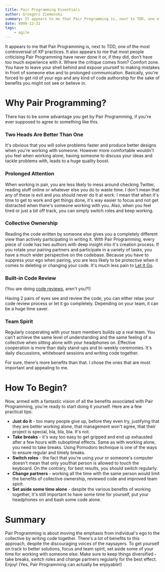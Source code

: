 ```yaml
---
title: Pair Programming Essentials
author: Grzegorz Ziemonski
summary: It appears to me that Pair Programming is, next to TDD, one of the most controversial of XP practices. It also appears to me that most people criticising Pair Programming have never done it or, if they did, don't have too much experience with it. Where the critique comes from? Why should you give Pair Programming a try? How to get yourself into Pair Programming?
date: 9999-12-31
tags:
    - agile
---
```

It appears to me that Pair Programming is, next to TDD, one of the most controversial of XP practices. It also appears
to me that most people criticising Pair Programming have never done it or, if they did, don't have too much experience
with it. Where the critique comes from? Comfort zone. You have to leave your shell behind and expose yourself to
making mistakes in front of someone else and to prolonged communication. Basically, you're forced to get rid of your ego and
any kind of code authorship for the sake of benefits you might not see or believe in.

# Why Pair Programming?
There has to be some advantage you get by Pair Programming, if you're ever supposed to agree to something like this.

### Two Heads Are Better Than One
It's obvious that you will solve problems faster and produce better designs when you're working with someone. However
more comfortable wouldn't you feel when working alone, having someone to discuss your ideas and tackle problems with,
leads to a huge quality boost.

### Prolonged Attention
When working in pair, you are less likely to mess around checking Twitter, reading stuff online or whatever else you do to
waste time. I don't mean that any of these is evil and you should never do it at work. I mean that when it's time to get
to work and get things done, it's way easier to focus and not get distracted when there's someone working with you. Also,
when you feel tired or just a bit off track, you can simply switch roles and keep working.

### Collective Ownership
Reading the code written by someone else gives you a completely different view than actively participating in writing it.
With Pair Programming, every piece of code has two authors with deep insight into it's creation process. If you rotate
your pairing partners and participate in a variety of tasks, you have a much wider perspective on the codebase. Because
you have to suppress your ego when pairing, you are less likely to be protective when it comes to deleting or changing
your code. It's much less pain to [Let It Go](http://tidyjava.com/let-it-go).

### Built-in Code Review
(You are doing [code reviews](http://tidyjava.com/code-review-essentials), aren't you?!)

Having 2 pairs of eyes see and review the code, you can either relax your code review process or let it go completely.
Depending on your team, it can be a huge time saver.

### Team Spirit
Regularly cooperating with your team members builds up a real team. You can't achieve the same level of understanding
and the same feeling of a collective when sitting alone with your headphones on. Effective cooperation is more than
daily stand-ups and bi-weekly ceremonies. It's daily discussions, whiteboard sessions and writing code together.

For sure, there's more benefits than that. I chose the ones that are most important and appealing to me.

# How To Begin?
Now, armed with a fantastic vision of all the benefits associated with Pair Programming, you're ready to start doing it
yourself. Here are a few practical tips:
* **Just do it** - too many people give up, before they even try, justifying that they are better working alone, that
management won't agree, that their project is special, bla, bla, bla. It's not.
* **Take breaks** - it's way too easy to get gripped and end up exhausted after a few hours with suboptimal effects. Same as
with working alone, you need to take breaks. Using Pomodoro technique is one of the ways to ensure regular and timely breaks.
* **Switch roles** - the fact that you're using your or someone's computer doesn't mean that only you/that person is allowed
to touch the keyboard. On the contrary, for best results, you should switch regularly.
* **Change partners** - working all the time with the same person would limit the benefits of collective ownership, reviewed
code and improved team spirit.
* **Set aside some time alone** - despite the various benefits of working together, it's still important to have some time
for yourself, put your headphones on and bash some code alone.

# Summary
Pair Programming is about moving the emphasis from individual's ego to the collective by writing code together. There's
a lot of benefits to this approach, despite the discouraging voices of the naysayers. To get yourself on track to better
solutions, focus and team spirit, set aside some of your time for working with someone else. Make sure to keep things
diversified - take breaks, switch roles and change partners regularly for the best effect. Enjoy! (Yes, Pair Programming
can actually be enjoyable!)